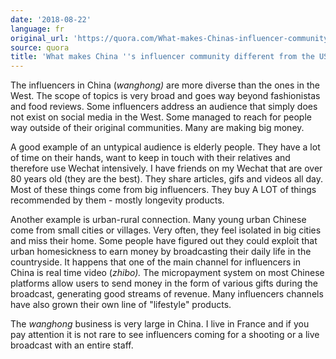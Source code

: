 ```yaml
---
date: '2018-08-22'
language: fr
original_url: 'https://quora.com/What-makes-Chinas-influencer-community-different-from-the-US/answer/Clément-Renaud'
source: quora
title: 'What makes China ''s influencer community different from the US?'
---
```


The influencers in China (*wanghong)* are more diverse than the ones in
the West. The scope of topics is very broad and goes way beyond
fashionistas and food reviews. Some influencers address an audience that
simply does not exist on social media in the West. Some managed to reach
for people way outside of their original communities. Many are making
big money.

A good example of an untypical audience is elderly people. They have a
lot of time on their hands, want to keep in touch with their relatives
and therefore use Wechat intensively. I have friends on my Wechat that
are over 80 years old (they are the best). They share articles, gifs and
videos all day. Most of these things come from big influencers. They buy
A LOT of things recommended by them - mostly longevity products.

Another example is urban-rural connection. Many young urban Chinese come
from small cities or villages. Very often, they feel isolated in big
cities and miss their home. Some people have figured out they could
exploit that urban homesickness to earn money by broadcasting their
daily life in the countryside. It happens that one of the main channel
for influencers in China is real time video (*zhibo).* The micropayment
system on most Chinese platforms allow users to send money in the form
of various gifts during the broadcast, generating good streams of
revenue. Many influencers channels have also grown their own line of
"lifestyle" products.

The *wanghong* business is very large in China. I live in France and if
you pay attention it is not rare to see influencers coming for a
shooting or a live broadcast with an entire staff.
